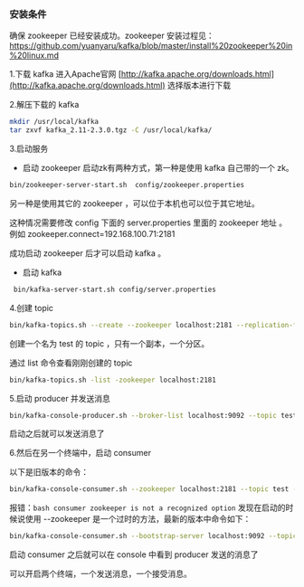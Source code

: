 ### 安装条件
确保 zookeeper 已经安装成功。zookeeper 安装过程见：
https://github.com/yuanyaru/kafka/blob/master/install%20zookeeper%20in%20linux.md

1.下载 kafka 
进入Apache官网 [http://kafka.apache.org/downloads.html](http://kafka.apache.org/downloads.html) 选择版本进行下载

2.解压下载的 kafka
``` bash
mkdir /usr/local/kafka
tar zxvf kafka_2.11-2.3.0.tgz -C /usr/local/kafka/
```

3.启动服务

* 启动 zookeeper
启动zk有两种方式，第一种是使用 kafka 自己带的一个 zk。
``` bash
bin/zookeeper-server-start.sh  config/zookeeper.properties 
```
另一种是使用其它的 zookeeper ，可以位于本机也可以位于其它地址。

这种情况需要修改 config 下面的 server.properties 里面的 zookeeper 地址 。例如 zookeeper.connect=192.168.100.71:2181

成功启动 zookeeper 后才可以启动 kafka 。
* 启动 kafka
``` bash
 bin/kafka-server-start.sh config/server.properties
```

4.创建 topic
``` bash
bin/kafka-topics.sh --create --zookeeper localhost:2181 --replication-factor 1 --partitions 1 --topic test
```
创建一个名为 test 的 topic ，只有一个副本，一个分区。

通过 list 命令查看刚刚创建的 topic
``` bash
bin/kafka-topics.sh -list -zookeeper localhost:2181
```

5.启动 producer 并发送消息
``` bash
bin/kafka-console-producer.sh --broker-list localhost:9092 --topic test
```
启动之后就可以发送消息了

6.然后在另一个终端中，启动 consumer

以下是旧版本的命令：
``` bash
bin/kafka-console-consumer.sh --zookeeper localhost:2181 --topic test --from-beginning
```
报错：``` bash consumer zookeeper is not a recognized option ```
发现在启动的时候说使用 --zookeeper 是一个过时的方法，最新的版本中命令如下：
``` bash
bin/kafka-console-consumer.sh --bootstrap-server localhost:9092 --topic test --from-beginning
```
启动 consumer 之后就可以在 console 中看到 producer 发送的消息了

可以开启两个终端，一个发送消息，一个接受消息。
